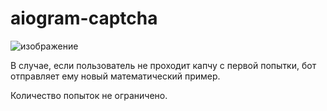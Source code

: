 # aiogram-captcha
![изображение](https://user-images.githubusercontent.com/98910740/221420958-d0478307-91a7-45b5-89e7-a8df3e31e887.png)

В случае, если пользователь не проходит капчу с первой попытки, бот отправляет ему новый математический пример.

Количество попыток не ограничено.

